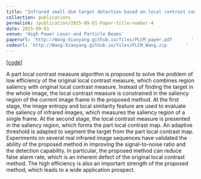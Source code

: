 ```yaml
---
title: "Infrared small dim target detection based on local contrast combined with region saliency (in Chinese)"
collection: publications
permalink: /publication/2015-09-01-Paper-title-number-4
date: 2015-09-01
venue: 'High Power Laser and Particle Beams'
paperurl: 'http://Wang-Xiaoyang.github.io/files/PLCM_paper.pdf       '
codeurl: 'http://Wang-Xiaoyang.github.io/files/PLCM_Wang.zip       '
---
```


<a href='http://Wang-Xiaoyang.github.io/files/PLCM_Wang.zip       '>[code]</a>

A part local contrast measure algorithm is proposed to solve the problem of low efficiency of the original local contrast measure, which combines region saliency with original local contrast measure. Instead of finding the target in the whole image, the local contrast measure is constrained in the saliency region of the current image frame in the proposed method. At the first stage, the image entropy and local similarity feature are used to evaluate the saliency of infrared images, which measures the saliency region of a single frame. At the second stage, the local contrast measure is presented in the saliency region, which forms the part local contrast map. An adaptive threshold is adapted to segment the target from the part local contrast map. Experiments on several real infrared image sequences have validated the ability of the proposed method in improving the signal-to-noise ratio and the detection capability. In particular, the proposed method can reduce false alarm rate, which is an inherent defect of the original local contrast method. The high efficiency is also an important strength of the proposed method, which leads to a wide application prospect.
